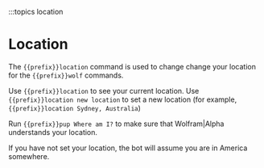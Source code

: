 :::topics location

# Location

The `{{prefix}}location` command is used to change change your location for the `{{prefix}}wolf` commands.

Use `{{prefix}}location` to see your current location.
Use `{{prefix}}location new location` to set a new location (for example, `{{prefix}}location Sydney, Australia`)

Run `{{prefix}}pup Where am I?` to make sure that Wolfram|Alpha understands your location.

If you have not set your location, the bot will assume you are in America somewhere.
